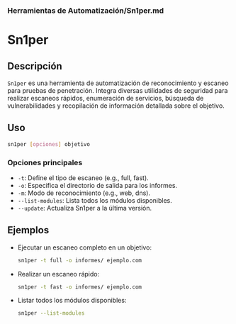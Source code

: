 ### **Herramientas de Automatización/Sn1per.md**

# Sn1per

## Descripción

`Sn1per` es una herramienta de automatización de reconocimiento y escaneo para pruebas de penetración. Integra diversas utilidades de seguridad para realizar escaneos rápidos, enumeración de servicios, búsqueda de vulnerabilidades y recopilación de información detallada sobre el objetivo.

## Uso

```bash
sn1per [opciones] objetivo
```

### Opciones principales

- `-t`: Define el tipo de escaneo (e.g., full, fast).
- `-o`: Especifica el directorio de salida para los informes.
- `-m`: Modo de reconocimiento (e.g., web, dns).
- `--list-modules`: Lista todos los módulos disponibles.
- `--update`: Actualiza Sn1per a la última versión.

## Ejemplos

- Ejecutar un escaneo completo en un objetivo:

  ```bash
  sn1per -t full -o informes/ ejemplo.com
  ```

- Realizar un escaneo rápido:

  ```bash
  sn1per -t fast -o informes/ ejemplo.com
  ```

- Listar todos los módulos disponibles:

  ```bash
  sn1per --list-modules
  ```
